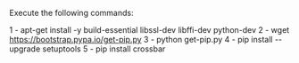 Execute the following commands:

1 - apt-get install -y build-essential libssl-dev libffi-dev python-dev
2 - wget https://bootstrap.pypa.io/get-pip.py
3 - python get-pip.py
4 - pip install --upgrade setuptools
5 - pip install crossbar
